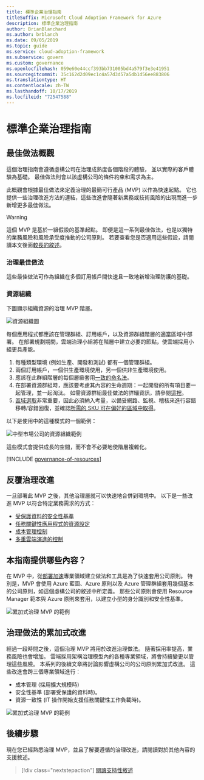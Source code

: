```yaml
---
title: 標準企業治理指南
titleSuffix: Microsoft Cloud Adoption Framework for Azure
description: 標準企業治理指南
author: BrianBlanchard
ms.author: brblanch
ms.date: 09/05/2019
ms.topic: guide
ms.service: cloud-adoption-framework
ms.subservice: govern
ms.custom: governance
ms.openlocfilehash: 059e60e44ccf393bb731005bd4a579f3e3e41951
ms.sourcegitcommit: 35c162d2d09ec1c4a57d3d57a5db1d56ee883806
ms.translationtype: HT
ms.contentlocale: zh-TW
ms.lasthandoff: 10/17/2019
ms.locfileid: "72547588"
---
```

# <a name="standard-enterprise-governance-guide"></a>標準企業治理指南

## <a name="overview-of-best-practices"></a>最佳做法概觀

這個治理指南會遵循虛構公司在治理成熟度各個階段的體驗， 並以實際的客戶體驗為基礎。 最佳做法則會以該虛構公司的條件約束和需求為主。

此概觀會根據最佳做法來定義治理的最簡可行產品 (MVP) 以作為快速起點。 它也提供一些治理改進方法的連結，這些改進會隨著新業務或技術風險的出現而進一步新增更多最佳做法。

> [!WARNING]
> 這個 MVP 是基於一組假設的基準起點。 即便是這一系列最佳做法，也是以獨特的業務風險和風險承受度推動的公司原則。 若要查看您是否適用這些假設，請閱讀本文後面[較長的敘述](./narrative.md)。

### <a name="governance-best-practices"></a>治理最佳做法

這些最佳做法可作為組織在多個訂用帳戶間快速且一致地新增治理防護的基礎。

### <a name="resource-organization"></a>資源組織

下圖顯示組織資源的治理 MVP 階層。

![資源組織圖](../../../_images/govern/resource-organization.png)

每個應用程式都應該在管理群組、訂用帳戶，以及資源群組階層的適當區域中部署。 在部署規劃期間，雲端治理小組將在階層中建立必要的節點，使雲端採用小組更具產能。

1. 每種類型環境 (例如生產、開發和測試) 都有一個管理群組。
2. 兩個訂用帳戶，一個供生產環境使用，另一個供非生產環境使用。
3. 應該在此群組階層的每個層級套用[一致的命名法](../../../ready/considerations/naming-and-tagging.md)。
4. 在部署資源群組時，應該要考慮其內容的生命週期：一起開發的所有項目要一起管理，並一起淘汰。 如需資源群組最佳做法的詳細資訊，請參閱[這裡](../../../decision-guides/resource-consistency/index.md)。
5. [區域選取](../../../decision-guides/regions/index.md)非常重要，因此必須納入考量，以備妥網路、監視、稽核來進行容錯移轉/容錯回復，並確認[所需的 SKU 可在偏好的區域中取得](https://azure.microsoft.com/global-infrastructure/services)。

以下是使用中的這種模式的一個範例：

![中型市場公司的資源組織範例](../../../_images/govern/mid-market-resource-organization.png)

這些模式會提供成長的空間，而不會不必要地使階層複雜化。

[!INCLUDE [governance-of-resources](../../../../includes/caf-governance-of-resources.md)]

## <a name="iterative-governance-improvements"></a>反覆治理改進

一旦部署此 MVP 之後，其他治理層就可以快速地合併到環境中。 以下是一些改進 MVP 以符合特定業務需求的方式：

- [受保護資料的安全性基準](./security-baseline-improvement.md)
- [任務關鍵性應用程式的資源設定](./resource-consistency-improvement.md)
- [成本管理控制](./cost-management-improvement.md)
- [多重雲端演進的控制](./multicloud-improvement.md)

<!-- markdownlint-disable MD026 -->

## <a name="what-does-this-guidance-provide"></a>本指南提供哪些內容？

在 MVP 中，從[部署加速](../../deployment-acceleration/index.md)專業領域建立做法和工具是為了快速套用公司原則。 特別是，MVP 會使用 Azure 藍圖、Azure 原則以及 Azure 管理群組套用幾個基本的公司原則，如這個虛構公司的敘述中所定義。 那些公司原則會使用 Resource Manager 範本與 Azure 原則來套用，以建立小型的身分識別和安全性基準。

![累加式治理 MVP 的範例](../../../_images/govern/governance-mvp.png)

## <a name="incremental-improvement-of-governance-practices"></a>治理做法的累加式改進

經過一段時間之後，這個治理 MVP 將用於改進治理做法。 隨著採用率提高，業務風險也會增加。 雲端採用架構治理模型內的各種專業領域，將會持續變更以管理這些風險。 本系列的後續文章將討論影響虛構公司的公司原則累加式改進。 這些改進會跨三個專業領域進行：

- 成本管理 (採用擴大規模時)
- 安全性基準 (部署受保護的資料時)。
- 資源一致性 (IT 操作開始支援任務關鍵性工作負載時)。

![累加式治理 MVP 的範例](../../../_images/govern/governance-improvement.png)

## <a name="next-steps"></a>後續步驟

現在您已經熟悉治理 MVP，並且了解要遵循的治理改進，請閱讀對於其他內容的支援敘述。

> [!div class="nextstepaction"]
> [閱讀支持性敘述](./narrative.md)
